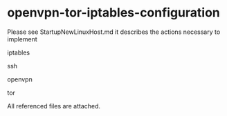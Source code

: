 # openvpn-tor-iptables-configuration

Please see StartupNewLinuxHost.md
it describes the actions necessary to implement

iptables

ssh

openvpn

tor


All referenced files are attached.
